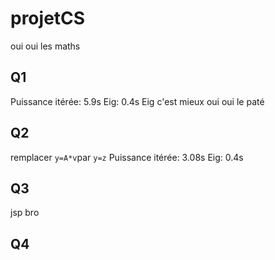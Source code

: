 # projetCS
oui oui les maths


## Q1
Puissance itérée: 5.9s
Eig: 0.4s
Eig c'est mieux oui oui le paté

## Q2
remplacer `y=A*v`par `y=z`
Puissance itérée: 3.08s
Eig: 0.4s

## Q3
jsp bro

## Q4

